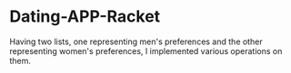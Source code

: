 # Dating-APP-Racket

Having two lists, one representing men's preferences and the other representing women's preferences, I implemented various operations on them.
